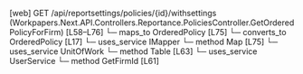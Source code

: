[web] GET /api/reportsettings/policies/{id}/withsettings  (Workpapers.Next.API.Controllers.Reportance.PoliciesController.GetOrderedPolicyForFirm)  [L58–L76]
  └─ maps_to OrderedPolicy [L75]
    └─ converts_to OrderedPolicy [L17]
  └─ uses_service IMapper
    └─ method Map [L75]
  └─ uses_service UnitOfWork
    └─ method Table [L63]
  └─ uses_service UserService
    └─ method GetFirmId [L61]

